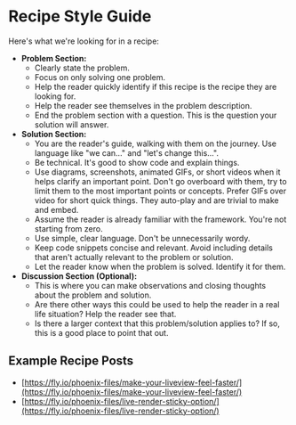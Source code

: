 # Recipe Style Guide

Here's what we're looking for in a recipe:

- **Problem Section:**
    - Clearly state the problem.
    - Focus on only solving one problem.
    - Help the reader quickly identify if this recipe is the recipe they are looking for.
    - Help the reader see themselves in the problem description.
    - End the problem section with a question. This is the question your solution will answer.
- **Solution Section:**
    - You are the reader's guide, walking with them on the journey. Use language like "we can…" and "let's change this…".
    - Be technical. It's good to show code and explain things.
    - Use diagrams, screenshots, animated GIFs, or short videos when it helps clarify an important point. Don't go overboard with them, try to limit them to the most important points or concepts. Prefer GIFs over video for short quick things. They auto-play and are trivial to make and embed.
    - Assume the reader is already familiar with the framework. You're not starting from zero.
    - Use simple, clear language. Don't be unnecessarily wordy.
    - Keep code snippets concise and relevant. Avoid including details that aren't actually relevant to the problem or solution.
    - Let the reader know when the problem is solved. Identify it for them.
- **Discussion Section (Optional):**
    - This is where you can make observations and closing thoughts about the problem and solution.
    - Are there other ways this could be used to help the reader in a real life situation? Help the reader see that.
    - Is there a larger context that this problem/solution applies to? If so, this is a good place to point that out.

## Example Recipe Posts

- [https://fly.io/phoenix-files/make-your-liveview-feel-faster/](https://fly.io/phoenix-files/make-your-liveview-feel-faster/)
- [https://fly.io/phoenix-files/live-render-sticky-option/](https://fly.io/phoenix-files/live-render-sticky-option/)
